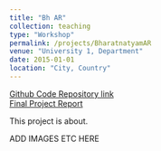 ```yaml
---
title: "Bh AR"
collection: teaching
type: "Workshop"
permalink: /projects/BharatnatyamAR
venue: "University 1, Department"
date: 2015-01-01
location: "City, Country"
---
```


[Github Code Repository link](https://github.com/SiddharthSaravanan/BharatanatyamAR)
<br />
[Final Project Report](https://www.researchgate.net/publication/351559537_Composition_and_Rendering_of_Bharatanatyam_Performance_in_Augmented_Reality)

This project is about.

ADD IMAGES ETC HERE
